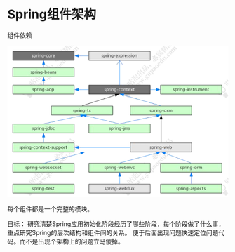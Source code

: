 # Spring组件架构

组件依赖

![Spring组件依赖图](./images/Spring各组件依赖关系图.png)

每个组件都是一个完整的模块。

目标：
研究清楚Spring应用初始化阶段经历了哪些阶段，每个阶段做了什么事，
重点研究Spring的层次结构和组件间的关系。
便于后面出现问题快速定位问题代码。而不是出现个架构上的问题立马傻掉。

